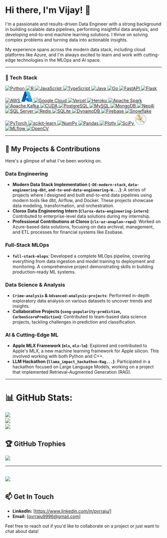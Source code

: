 # Hi there, I'm Vijay! 👋

I'm a passionate and results-driven Data Engineer with a strong background in building scalable data pipelines, performing insightful data analysis, and developing end-to-end machine learning solutions. I thrive on solving complex problems and turning data into actionable insights.

My experience spans across the modern data stack, including cloud platforms like Azure, and I'm always excited to learn and work with cutting-edge technologies in the MLOps and AI space.

---

### 🧰 Tech Stack

<p align="left">

<!-- ──────────────── Languages ──────────────── -->
<a href="https://www.python.org/">
  <img src="https://raw.githubusercontent.com/danielcranney/readme-generator/main/public/icons/skills/python-colored.svg" width="36" height="36" alt="Python" />
</a>
<a href="https://www.r-project.org/">
  <img src="https://raw.githubusercontent.com/danielcranney/readme-generator/main/public/icons/skills/r-colored.svg" width="36" height="36" alt="R" />
</a>
<a href="https://developer.mozilla.org/en-US/docs/Web/JavaScript">
  <img src="https://raw.githubusercontent.com/danielcranney/readme-generator/main/public/icons/skills/javascript-colored.svg" width="36" height="36" alt="JavaScript" />
</a>
<a href="https://www.typescriptlang.org/">
  <img src="https://raw.githubusercontent.com/danielcranney/readme-generator/main/public/icons/skills/typescript-colored.svg" width="36" height="36" alt="TypeScript" />
</a>
<a href="https://www.java.com/">
  <img src="https://raw.githubusercontent.com/danielcranney/readme-generator/main/public/icons/skills/java-colored.svg" width="36" height="36" alt="Java" />
</a>
<a href="https://go.dev/">
  <img src="https://raw.githubusercontent.com/danielcranney/readme-generator/main/public/icons/skills/go-colored.svg" width="36" height="36" alt="Go" />
</a>

<!-- ───────────── Web / API ───────────── -->
<a href="https://fastapi.tiangolo.com/">
  <img src="https://raw.githubusercontent.com/danielcranney/readme-generator/main/public/icons/skills/fastapi-colored.svg" width="36" height="36" alt="FastAPI" />
</a>
<a href="https://flask.palletsprojects.com/">
  <img src="https://raw.githubusercontent.com/danielcranney/readme-generator/main/public/icons/skills/flask-colored.svg" width="36" height="36" alt="Flask" />
</a>

<!-- ───────────── Cloud / DevOps ───────────── -->
<a href="https://aws.amazon.com/">
  <img src="https://raw.githubusercontent.com/danielcranney/readme-generator/main/public/icons/skills/aws-colored.svg" width="36" height="36" alt="AWS" />
</a>
<a href="https://azure.microsoft.com/">
  <img src="https://raw.githubusercontent.com/devicons/devicon/master/icons/azure/azure-original.svg" width="36" height="36" alt="Azure" />
</a>
<a href="https://cloud.google.com/">
  <img src="https://raw.githubusercontent.com/danielcranney/readme-generator/main/public/icons/skills/googlecloud-colored.svg" width="36" height="36" alt="Google Cloud" />
</a>
<a href="https://vercel.com/">
  <img src="https://raw.githubusercontent.com/danielcranney/readme-generator/main/public/icons/skills/vercel-colored.svg" width="36" height="36" alt="Vercel" />
</a>
<a href="https://www.heroku.com/">
  <img src="https://raw.githubusercontent.com/danielcranney/readme-generator/main/public/icons/skills/heroku-colored.svg" width="36" height="36" alt="Heroku" />
</a>

<!-- ───────────── Data / Streaming ───────────── -->
<a href="https://spark.apache.org/">
  <img src="https://raw.githubusercontent.com/danielcranney/readme-generator/main/public/icons/skills/apache-spark-colored.svg" width="36" height="36" alt="Apache Spark" />
</a>
<a href="https://kafka.apache.org/">
  <img src="https://raw.githubusercontent.com/danielcranney/readme-generator/main/public/icons/skills/apache-kafka-colored.svg" width="36" height="36" alt="Apache Kafka" />
</a>
<a href="https://developer.nvidia.com/cuda-zone">
  <img src="https://raw.githubusercontent.com/danielcranney/readme-generator/main/public/icons/skills/cuda-colored.svg" width="36" height="36" alt="CUDA" />
</a>

<!-- ───────────── Databases ───────────── -->
<a href="https://www.postgresql.org/">
  <img src="https://raw.githubusercontent.com/danielcranney/readme-generator/main/public/icons/skills/postgresql-colored.svg" width="36" height="36" alt="PostgreSQL" />
</a>
<a href="https://www.mysql.com/">
  <img src="https://raw.githubusercontent.com/danielcranney/readme-generator/main/public/icons/skills/mysql-colored.svg" width="36" height="36" alt="MySQL" />
</a>
<a href="https://www.mongodb.com/">
  <img src="https://raw.githubusercontent.com/danielcranney/readme-generator/main/public/icons/skills/mongodb-colored.svg" width="36" height="36" alt="MongoDB" />
</a>
<a href="https://neo4j.com/">
  <img src="https://raw.githubusercontent.com/danielcranney/readme-generator/main/public/icons/skills/neo4j-colored.svg" width="36" height="36" alt="Neo4j" />
</a>
<a href="https://www.microsoft.com/sql-server">
  <img src="https://raw.githubusercontent.com/danielcranney/readme-generator/main/public/icons/skills/microsoftsqlserver-colored.svg" width="36" height="36" alt="SQL Server" />
</a>
<a href="https://redis.io/">
  <img src="https://raw.githubusercontent.com/danielcranney/readme-generator/main/public/icons/skills/redis-colored.svg" width="36" height="36" alt="Redis" />
</a>
<a href="https://www.sqlite.org/">
  <img src="https://raw.githubusercontent.com/danielcranney/readme-generator/main/public/icons/skills/sqlite-colored.svg" width="36" height="36" alt="SQLite" />
</a>
<a href="https://aws.amazon.com/dynamodb/">
  <img src="https://raw.githubusercontent.com/danielcranney/readme-generator/main/public/icons/skills/amazondynamodb-colored.svg" width="36" height="36" alt="DynamoDB" />
</a>
<a href="https://firebase.google.com/">
  <img src="https://raw.githubusercontent.com/danielcranney/readme-generator/main/public/icons/skills/firebase-colored.svg" width="36" height="36" alt="Firebase" />
</a>
<a href="https://www.snowflake.com/">
  <img src="https://raw.githubusercontent.com/danielcranney/readme-generator/main/public/icons/skills/snowflake-colored.svg" width="36" height="36" alt="Snowflake" />
</a>

<!-- ───────────── ML & Analytics ───────────── -->
<a href="https://pytorch.org/">
  <img src="https://raw.githubusercontent.com/danielcranney/readme-generator/main/public/icons/skills/pytorch-colored.svg" width="36" height="36" alt="PyTorch" />
</a>
<a href="https://scikit-learn.org/">
  <img src="https://raw.githubusercontent.com/danielcranney/readme-generator/main/public/icons/skills/scikitlearn-colored.svg" width="36" height="36" alt="scikit-learn" />
</a>
<a href="https://numpy.org/">
  <img src="https://raw.githubusercontent.com/danielcranney/readme-generator/main/public/icons/skills/numpy-colored.svg" width="36" height="36" alt="NumPy" />
</a>
<a href="https://pandas.pydata.org/">
  <img src="https://raw.githubusercontent.com/danielcranney/readme-generator/main/public/icons/skills/pandas-colored.svg" width="36" height="36" alt="Pandas" />
</a>
<a href="https://plotly.com/">
  <img src="https://raw.githubusercontent.com/danielcranney/readme-generator/main/public/icons/skills/plotly-colored.svg" width="36" height="36" alt="Plotly" />
</a>
<a href="https://www.scipy.org/">
  <img src="https://raw.githubusercontent.com/danielcranney/readme-generator/main/public/icons/skills/scipy-colored.svg" width="36" height="36" alt="SciPy" />
</a>
<a href="https://matplotlib.org/">
  <img src="https://raw.githubusercontent.com/devicons/devicon/master/icons/matplotlib/matplotlib-original.svg" width="36" height="36" alt="Matplotlib" />
</a>
<a href="https://mlflow.org/">
  <img src="https://raw.githubusercontent.com/danielcranney/readme-generator/main/public/icons/skills/mlflow-colored.svg" width="36" height="36" alt="MLflow" />
</a>

<!-- ───────────── Computer Vision ───────────── -->
<a href="https://opencv.org/">
  <img src="https://raw.githubusercontent.com/danielcranney/readme-generator/main/public/icons/skills/opencv-colored.svg" width="36" height="36" alt="OpenCV" />
</a>

</p>



---

## 🚀 My Projects & Contributions

Here's a glimpse of what I've been working on.

### Data Engineering
- **Modern Data Stack Implementation (`-DE-modern-stack`, `data-engineering-dbt`, `end-to-end-data-engineering-W...`)**: A series of projects where I designed and built end-to-end data pipelines using modern tools like dbt, Airflow, and Docker. These projects showcase data modeling, transformation, and orchestration.
- **Clorox Data Engineering Intern (`Clorox-data-engineering-intern`)**: Contributed to enterprise-level data solutions during my internship.
- **Professional Contributions at Clorox (`clx-az-anaplan-repo`)**: Worked on Azure-based data solutions, focusing on data archival, management, and ETL processes for financial systems like Essbase.

### Full-Stack MLOps
- **`full-stack-mlops`**: Developed a complete MLOps pipeline, covering everything from data ingestion and model training to deployment and monitoring. A comprehensive project demonstrating skills in building production-ready ML systems.

### Data Science & Analysis
- **`Crime-analysis` & `Advanced-analysis-projects`**: Performed in-depth exploratory data analysis on various datasets to uncover trends and insights.
- **Collaborative Projects (`song-popularity-prediction`, `CarbonScorePrediction`)**: Contributed to team-based data science projects, tackling challenges in prediction and classification.

### AI & Cutting-Edge ML
- **Apple MLX Framework (`mlx`, `mlx-lm`)**: Explored and contributed to Apple's MLX, a new machine learning framework for Apple silicon. This involved working with both Python and C++.
- **LLM Hackathon (`llama_impact_hackathon-Rag...`)**: Participated in a hackathon focused on Large Language Models, working on a project that implemented Retrieval-Augmented Generation (RAG).

---

# 📊 GitHub Stats:
![](https://github-readme-stats.vercel.app/api?username=pvrraju&theme=dark&hide_border=false&include_all_commits=true&count_private=true)<br/>
![](https://nirzak-streak-stats.vercel.app/?user=pvrraju&theme=dark&hide_border=false)<br/>
![](https://github-readme-stats.vercel.app/api/top-langs/?username=pvrraju&theme=dark&hide_border=false&include_all_commits=true&count_private=true&layout=compact)


## 🏆 GitHub Trophies
![](https://github-profile-trophy.vercel.app/?username=pvrraju&theme=neon&no-frame=false&no-bg=false&margin-w=4)

---
[![](https://visitcount.itsvg.in/api?id=pvrraju&icon=0&color=0)](https://visitcount.itsvg.in)
---

## 📫 Get In Touch

<!-- Update these with your actual links -->
- **LinkedIn:** [https://www.linkedin.com/in/pvrraju/]
- **Email:** [pvrraju9996@gmail.com]

Feel free to reach out if you'd like to collaborate on a project or just want to chat about data! 
